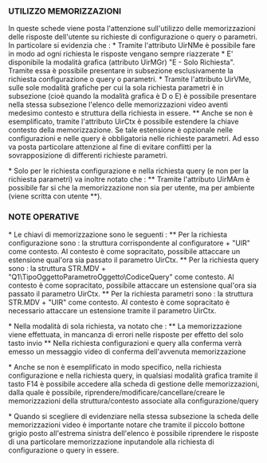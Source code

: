 ### UTILIZZO MEMORIZZAZIONI

In queste schede viene posta l'attenzione sull'utilizzo delle memorizzazioni delle risposte dell'utente su richieste di configurazione o query o parametri. In particolare si evidenzia che : 
\* Tramite l'attributo UirNMe è possibile fare in modo ad ogni richiesta le risposte vengano sempre riazzerate
\* E' disponibile la modalità grafica (attributo UirMGr) "E - Solo Richiesta". Tramite essa è possibile presentare in subsezione esclusivamente la richiesta configurazione o query o parametri.
\* Tramite l'attributo UirVMe, sulle sole modalità grafiche per cui la sola richiesta parametri è in subsezione (cioè quando la modalità grafica è D o E) è possibile presentare nella stessa subsezione l'elenco delle memorizzazioni video aventi medesimo contesto e struttura della richiesta in essere.
\*\* Anche se non è esemplificato, tramite l'attributo UirCtx è possibile estendere la chiave contesto della memorizzazione. Se tale estensione è opzionale nelle configurazioni e nelle query è obbligatoria nelle richieste parametri. Ad esso va posta particolare attenzione al fine di evitare  conflitti per la sovrapposizione di differenti richieste parametri.

\* Solo per le richiesta configurazione e nella richiesta query (e non per la richiesta parametri) va inoltre notato che : 
\*\* Tramite l'attributo UirMAm è possibile far si che la memorizzazione non sia per utente, ma per ambiente (viene scritta con utente \*\*).

### NOTE OPERATIVE

\* Le chiavi di memorizzazione sono le seguenti : 
\*\* Per la richiesta configurazione sono :  la struttura corrispondente al configuratore + "UIR\" come contesto. Al contesto è come sopracitato, possibile attaccare un estensione qual'ora sia passato il parametro UirCtx.
\*\* Per la richiesta query sono :  la struttura STR.MDV + "Q1\TipoOggettoParametroOggetto\CodiceQuery\" come contesto. Al contesto è come sopracitato, possibile attaccare un estensione qual'ora sia passato il parametro UirCtx.
\*\* Per la richiesta parametri sono :  la struttura STR.MDV + "UIR\" come contesto. Al contesto è come sopracitato è necessario attaccare un estensione tramite il parametro UirCtx.

\* Nella modalità di sola richiesta, va notato che : 
\*\* La memorizzazione viene effettuata, in mancanza di errori nelle risposte per effetto del solo tasto invio
\*\* Nella richiesta configurazioni e query alla conferma verrà emesso un messaggio video di conferma dell'avvenuta memorizzazione

\* Anche se non è esemplificato in modo specifico, nella richiesta configurazione e nella richiesta query, in qualsiasi modalità grafica tramite il tasto F14 è possibile accedere alla scheda di gestione delle memorizzazioni, dalla quale è possibile, riprendere/modificare/cancellare/creare le memorizzazioni della struttura/contesto associate alla configurazione/query

\* Quando si scegliere di evidenziare nella stessa subsezione la scheda delle memorizzazioni video è importante notare che tramite il piccolo bottone grigio posto all'estrema sinistra dell'elenco è possibile riprendere le risposte di una particolare memorizzazione inputandole alla richiesta di configurazione o query in essere.

